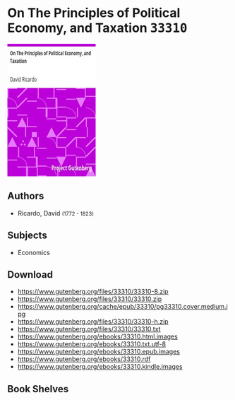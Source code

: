 # On The Principles of Political Economy, and Taxation <kbd>33310</kbd>

![](./cover.medium.jpg "")

## Authors


 - Ricardo, David <small>(1772 - 1823)</small>

## Subjects


 - Economics

## Download


 - https://www.gutenberg.org/files/33310/33310-8.zip
 - https://www.gutenberg.org/files/33310/33310.zip
 - https://www.gutenberg.org/cache/epub/33310/pg33310.cover.medium.jpg
 - https://www.gutenberg.org/files/33310/33310-h.zip
 - https://www.gutenberg.org/files/33310/33310.txt
 - https://www.gutenberg.org/ebooks/33310.html.images
 - https://www.gutenberg.org/ebooks/33310.txt.utf-8
 - https://www.gutenberg.org/ebooks/33310.epub.images
 - https://www.gutenberg.org/ebooks/33310.rdf
 - https://www.gutenberg.org/ebooks/33310.kindle.images

## Book Shelves


